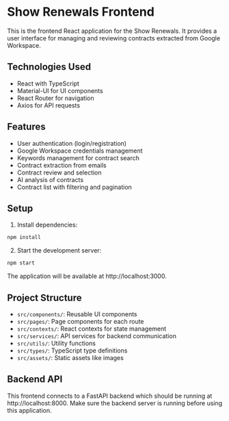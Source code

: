 # Show Renewals Frontend

This is the frontend React application for the Show Renewals. It provides a user interface for managing and reviewing contracts extracted from Google Workspace.

## Technologies Used

- React with TypeScript
- Material-UI for UI components
- React Router for navigation
- Axios for API requests

## Features

- User authentication (login/registration)
- Google Workspace credentials management
- Keywords management for contract search
- Contract extraction from emails
- Contract review and selection
- AI analysis of contracts
- Contract list with filtering and pagination

## Setup

1. Install dependencies:

```bash
npm install
```

2. Start the development server:

```bash
npm start
```

The application will be available at http://localhost:3000.

## Project Structure

- `src/components/`: Reusable UI components
- `src/pages/`: Page components for each route
- `src/contexts/`: React contexts for state management
- `src/services/`: API services for backend communication
- `src/utils/`: Utility functions
- `src/types/`: TypeScript type definitions
- `src/assets/`: Static assets like images

## Backend API

This frontend connects to a FastAPI backend which should be running at http://localhost:8000. Make sure the backend server is running before using this application. 